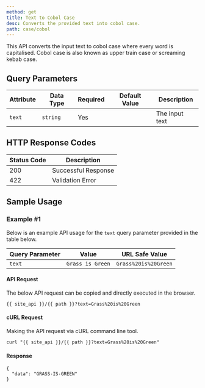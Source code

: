 ```yaml
---
method: get
title: Text to Cobol Case
desc: Converts the provided text into cobol case.
path: case/cobol
---
```


This API converts the input text to cobol case where every word is capitalised. Cobol case is also known as upper train case or screaming kebab case.

## Query Parameters

| Attribute | Data Type | Required | Default Value |Description |
| ----------- | ----------- | -----------  | ----------- | ----------- |
| `text` | `string` | Yes | | The input text  |

## HTTP Response Codes

| Status Code | Description |
| ----------- | ----------- |
| 200 | Successful Response |
| 422 | Validation Error |

## Sample Usage

### Example #1

Below is an example API usage for the `text` query parameter provided in the table below.

| Query Parameter | Value | URL Safe Value |
| ----------- | ----------- | -----------  |
| `text` | `Grass is Green` | `Grass%20is%20Green` |

#### API Request

The below API request can be copied and directly executed in the browser.

```
{{ site_api }}/{{ path }}?text=Grass%20is%20Green
```

#### cURL Request

Making the API request via cURL command line tool.

```
curl "{{ site_api }}/{{ path }}?text=Grass%20is%20Green"
```

#### Response

```
{
  "data": "GRASS-IS-GREEN"
}
```
